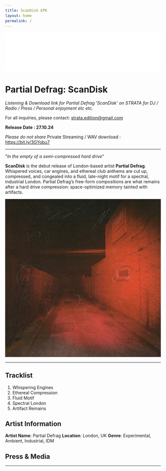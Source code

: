 ```yaml
---
title: ScanDisk EPK
layout: home
permalink: /
---
```


<img src="logo.png" alt="Strata Logo" class="centered-image">

# Partial Defrag: ScanDisk

*Listening & Download link for Partial Defrag 'ScanDisk' on STRATA for DJ / Radio / Press / Personal enjoyment etc etc.*

For all inquiries, please contact: strata.edition@gmail.com

**Release Date : 27.10.24**

*Please do not share* Private Streaming / WAV download : https://bit.ly/3GYobu7

---

"*In the empty of a semi-compressed hard drive*"

**ScanDisk** is the debut release of London-based artist **Partial Defrag**. Whispered voices, car engines, and ethereal club anthems are cut up, compressed, and congealed into a fluid, late-night motif for a spectral, industrial London. Partial Defrag’s free-form compositions are what remains after a hard drive compression: space-optimized memory tainted with artifacts.

<img src="cover.jpg" alt="ScanDisk Cover" class="centered-image">

---

## Tracklist

1. Whispering Engines
2. Ethereal Compression
3. Fluid Motif
4. Spectral London
5. Artifact Remains


## Artist Information

**Artist Name**: Partial Defrag
**Location**: London, UK
**Genre**: Experimental, Ambient, Industrial, IDM


## Press & Media



---
